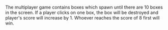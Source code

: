 The multiplayer game contains boxes which spawn until there are 10 boxes in the screen. If a player clicks on one box, the box will be destroyed and player's score will increase by 1.
Whoever reaches the score of 8 first will win.

